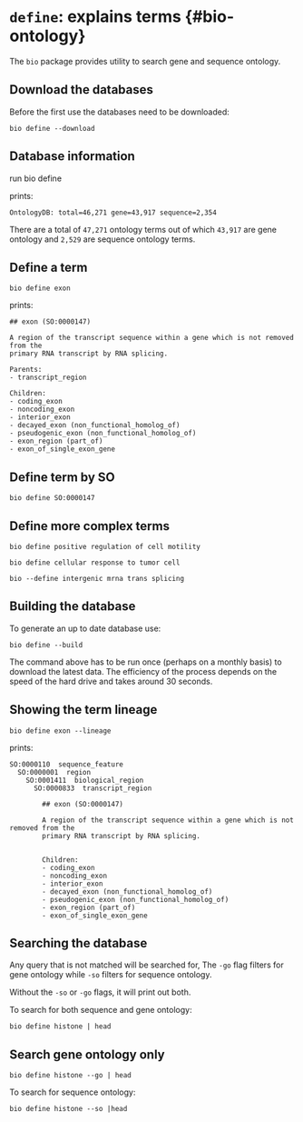 # `define`: explains terms {#bio-ontology}

The `bio` package provides utility to search gene and sequence ontology.

## Download the databases

Before the first use the databases need to be downloaded:

    bio define --download

## Database information
 
run
    bio define

prints:

    OntologyDB: total=46,271 gene=43,917 sequence=2,354

There are a total of `47,271` ontology terms out of which `43,917` are gene ontology and `2,529` are sequence ontology terms.

## Define a term 

    bio define exon

prints:

    ## exon (SO:0000147)
    
    A region of the transcript sequence within a gene which is not removed from the
    primary RNA transcript by RNA splicing.
    
    Parents:
    - transcript_region
    
    Children:
    - coding_exon
    - noncoding_exon
    - interior_exon
    - decayed_exon (non_functional_homolog_of)
    - pseudogenic_exon (non_functional_homolog_of)
    - exon_region (part_of)
    - exon_of_single_exon_gene

## Define term by SO

    bio define SO:0000147

## Define more complex terms

    bio define positive regulation of cell motility

    bio define cellular response to tumor cell

    bio --define intergenic mrna trans splicing

## Building the database

To generate an up to date database use:

    bio define --build

The command above has to be run once (perhaps on a monthly basis) to download the latest data. The efficiency of the process depends on the speed of the hard drive and takes around 30 seconds.

## Showing the term lineage

    bio define exon --lineage

prints:

    SO:0000110  sequence_feature
      SO:0000001  region
        SO:0001411  biological_region
          SO:0000833  transcript_region
    
            ## exon (SO:0000147)
    
            A region of the transcript sequence within a gene which is not removed from the
            primary RNA transcript by RNA splicing.
    
    
            Children:
            - coding_exon
            - noncoding_exon
            - interior_exon
            - decayed_exon (non_functional_homolog_of)
            - pseudogenic_exon (non_functional_homolog_of)
            - exon_region (part_of)
            - exon_of_single_exon_gene


## Searching the database

Any query that is not matched will be searched for, 
The `-go` flag filters for gene ontology while  `-so` filters for sequence ontology.

Without the `-so` or `-go` flags, it will print out both.

To search for both sequence and gene ontology:

    bio define histone | head 

## Search gene ontology only

    bio define histone --go | head 


To search for sequence ontology:

    bio define histone --so |head





